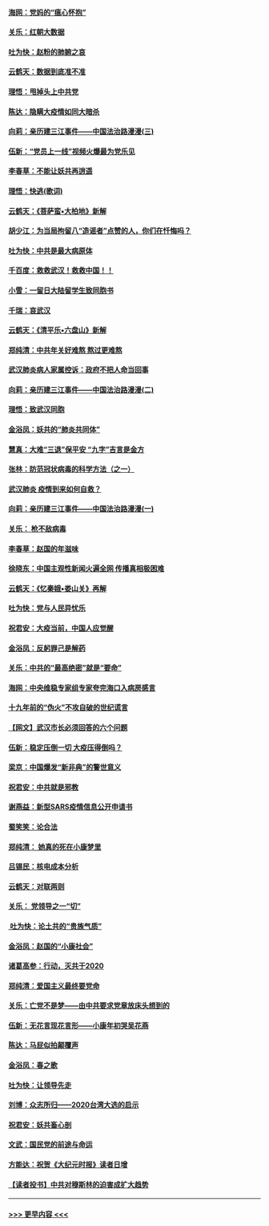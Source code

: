 #### [海网：党妈的“瘟心怀抱”](../pages/nsc993/n11840740.md?t=02032131) 
#### [关乐：红朝大数据](../pages/nsc993/n11840675.md?t=02032131) 
#### [吐为快：赵粉的肺腑之哀](../pages/nsc993/n11840618.md?t=02032131) 
#### [云鹤天：数据到底准不准](../pages/nsc993/n11840325.md?t=02032131) 
#### [理悟：甩掉头上中共党](../pages/nsc993/n11838826.md?t=02032131) 
#### [陈达：隐瞒大疫情如同大暗杀](../pages/nsc993/n11838771.md?t=02032131) 
#### [向莉：亲历建三江事件——中国法治路漫漫(三)](../pages/nsc993/n11831825.md?t=02032131) 
#### [伍新：“党员上一线”视频火爆最为党乐见](../pages/nsc993/n11838200.md?t=02032131) 
#### [李春草：不能让妖共再逍遥](../pages/nsc993/n11838102.md?t=02032131) 
#### [理悟：快逃(歌词)](../pages/nsc993/n11838083.md?t=02032131) 
#### [云鹤天：《菩萨蛮▪大柏地》新解](../pages/nsc993/n11838059.md?t=02032131) 
#### [胡少江：为当局拘留八“造谣者”点赞的人，你们在忏悔吗？](../pages/nsc993/n11836801.md?t=02032131) 
#### [吐为快：中共是最大病原体](../pages/nsc993/n11836748.md?t=02032131) 
#### [千百度：救救武汉！救救中国！！](../pages/nsc993/n11836145.md?t=02032131) 
#### [小雪：一留日大陆留学生致同胞书](../pages/nsc993/n11834624.md?t=02032131) 
#### [千瑞：哀武汉](../pages/nsc993/n11833647.md?t=02032131) 
#### [云鹤天：《清平乐▪六盘山》新解](../pages/nsc993/n11833611.md?t=02032131) 
#### [郑纯清：中共年关好难熬 熬过更难熬](../pages/nsc993/n11833489.md?t=02032131) 
#### [武汉肺炎病人家属控诉：政府不把人命当回事](../pages/nsc993/n11833205.md?t=02032131) 
#### [向莉：亲历建三江事件——中国法治路漫漫(二)](../pages/nsc993/n11829102.md?t=02032131) 
#### [理悟：致武汉同胞](../pages/nsc993/n11831522.md?t=02032131) 
#### [金浴凤：妖共的“肺炎共同体”](../pages/nsc993/n11829448.md?t=02032131) 
#### [慧真：大难“三退”保平安 “九字”吉言是金方](../pages/nsc993/n11829501.md?t=02032131) 
#### [张林：防范冠状病毒的科学方法（之一）](../pages/nsc993/n11828618.md?t=02032131) 
#### [武汉肺炎 疫情到来如何自救？](../pages/nsc993/n11827632.md?t=02032131) 
#### [向莉：亲历建三江事件——中国法治路漫漫(一)](../pages/nsc993/n11827190.md?t=02032131) 
#### [关乐： 枪不敌病毒](../pages/nsc993/n11826746.md?t=02032131) 
#### [李春草：赵国的年滋味](../pages/nsc993/n11826321.md?t=02032131) 
#### [徐晓东：中国主观性新闻火遍全网 传播真相极困难](../pages/nsc993/n11826508.md?t=02032131) 
#### [云鹤天：《忆秦娥▪娄山关》再解](../pages/nsc993/n11824682.md?t=02032131) 
#### [吐为快：党与人民异忧乐](../pages/nsc993/n11824660.md?t=02032131) 
#### [祝君安：大疫当前，中国人应觉醒](../pages/nsc993/n11821946.md?t=02032131) 
#### [金浴凤：反躬罪己是解药](../pages/nsc993/n11820280.md?t=02032131) 
#### [关乐：中共的“最高绝密”就是“要命”](../pages/nsc993/n11816946.md?t=02032131) 
#### [海网：中央维稳专家组专家夸完海口入病房感言](../pages/nsc993/n11815138.md?t=02032131) 
#### [十九年前的“伪火”不攻自破的世纪谎言](../pages/nsc993/n11813238.md?t=02032131) 
#### [【网文】武汉市长必须回答的六个问题](../pages/nsc993/n11813848.md?t=02032131) 
#### [伍新：稳定压倒一切 大疫压得倒吗？](../pages/nsc993/n11812634.md?t=02032131) 
#### [梁京：中国爆发“新非典”的警世意义](../pages/nsc993/n11812554.md?t=02032131) 
#### [祝君安：中共就是邪教](../pages/nsc993/n11812431.md?t=02032131) 
#### [谢燕益：新型SARS疫情信息公开申请书](../pages/nsc993/n11808840.md?t=02032131) 
#### [蜀笑笑：论合法](../pages/nsc993/n11808064.md?t=02032131) 
#### [郑纯清： 她真的死在小康梦里](../pages/nsc993/n11806623.md?t=02032131) 
#### [吕锡民：核电成本分析](../pages/nsc993/n11806284.md?t=02032131) 
#### [云鹤天：对联两则](../pages/nsc993/n11805957.md?t=02032131) 
#### [关乐： 党领导之一“切”](../pages/nsc993/n11804505.md?t=02032131) 
#### [ 吐为快：论土共的“贵族气质”](../pages/nsc993/n11804490.md?t=02032131) 
#### [金浴凤：赵国的“小康社会”](../pages/nsc993/n11804452.md?t=02032131) 
#### [诸葛高参：行动，灭共于2020](../pages/nsc993/n11804120.md?t=02032131) 
#### [郑纯清：爱国主义最终要党命](../pages/nsc993/n11802197.md?t=02032131) 
#### [关乐：亡党不是梦——由中共要求党章放床头想到的](../pages/nsc993/n11802156.md?t=02032131) 
#### [伍新：无花言现花言形——小康年初哭吴花燕](../pages/nsc993/n11800044.md?t=02032131) 
#### [陈达：马屁似拍颠覆声](../pages/nsc993/n11800010.md?t=02032131) 
#### [金浴凤：春之歌](../pages/nsc993/n11797687.md?t=02032131) 
#### [吐为快：让领导先走](../pages/nsc993/n11797512.md?t=02032131) 
#### [刘博：众志所归——2020台湾大选的启示](../pages/nsc993/n11796878.md?t=02032131) 
#### [祝君安：妖共畜心剖](../pages/nsc993/n11794273.md?t=02032131) 
#### [文武：国民党的前途与命运](../pages/nsc993/n11794198.md?t=02032131) 
#### [方能达：祝贺《大纪元时报》读者日增](../pages/nsc993/n11793807.md?t=02032131) 
#### [【读者投书】中共对穆斯林的迫害成扩大趋势](../pages/nsc993/n11791371.md?t=02032131) 

----
#### [ >>> 更早内容 <<< ](../indexes/nsc993-earlier.md)
